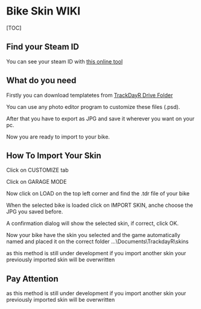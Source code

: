 # Bike Skin WIKI

[TOC]

## Find your Steam ID

You can see your steam ID with [this online tool](https://steamidfinder.com/ "steamidfinder.com") 

## What do you need

Firstly you can download templatetes from [TrackDayR Drive Folder](https://drive.google.com/drive/folders/1XA9W1ntJyhfRpx_u-pUI3M2YlRd-DLRH?usp=sharing "TrackDayR Drive Folder")

You can use any photo editor program to customize these files (.psd).

After that you have to export as JPG and save it wherever you want on your pc.

Now you are ready to import to your bike.

## How To Import Your Skin

Click on CUSTOMIZE tab

Click on GARAGE MODE

Now click on LOAD on the top left corner and find the .tdr file of your bike

When the selected bike is loaded click on IMPORT SKIN, anche choose the JPG you saved before.

A confirmation dialog will show the selected skin, if correct, click OK.

Now your bike have the skin you selected and the game automatically named and placed it on the correct folder ...\Documents\TrackdayR\skins

as this method is still under development if you import another skin your previously imported skin will be overwritten

## Pay Attention

as this method is still under development if you import another skin your previously imported skin will be overwritten


